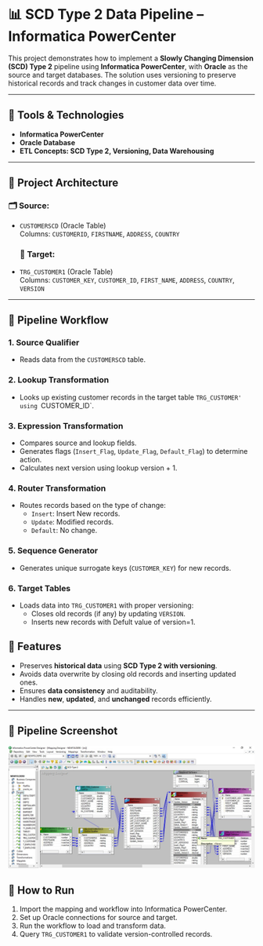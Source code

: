 
# 📊 SCD Type 2 Data Pipeline – Informatica PowerCenter

This project demonstrates how to implement a **Slowly Changing Dimension (SCD) Type 2** pipeline using **Informatica PowerCenter**, with **Oracle** as the source and target databases. The solution uses versioning to preserve historical records and track changes in customer data over time.

---

## 🧰 Tools & Technologies
- **Informatica PowerCenter**
- **Oracle Database**
- **ETL Concepts: SCD Type 2, Versioning, Data Warehousing**

---

## 🧱 Project Architecture

### 🗂 Source:
- `CUSTOMERSCD` (Oracle Table)  
  Columns: `CUSTOMERID`, `FIRSTNAME`, `ADDRESS`, `COUNTRY`

  ### 🎯 Target:
- `TRG_CUSTOMER1` (Oracle Table)  
  Columns: `CUSTOMER_KEY`, `CUSTOMER_ID`, `FIRST_NAME`, `ADDRESS`, `COUNTRY`, `VERSION`

---

## 🔄 Pipeline Workflow

### 1. **Source Qualifier**
- Reads data from the `CUSTOMERSCD` table.

### 2. **Lookup Transformation**
- Looks up existing customer records in the target table `TRG_CUSTOMER' using `CUSTOMER_ID`.

### 3. **Expression Transformation**
- Compares source and lookup fields.
- Generates flags (`Insert_Flag`, `Update_Flag`, `Default_Flag`) to determine action.
- Calculates next version using lookup version + 1.

### 4. **Router Transformation**
- Routes records based on the type of change:
  - `Insert`: Insert New records.
  - `Update`: Modified records.
  - `Default`: No change.

### 5. **Sequence Generator**
- Generates unique surrogate keys (`CUSTOMER_KEY`) for new records.

### 6. **Target Tables**
- Loads data into `TRG_CUSTOMER1` with proper versioning:
  - Closes old records (if any) by updating `VERSION`.
  - Inserts new records with Defult value of version=1.

## 📌 Features

- Preserves **historical data** using **SCD Type 2 with versioning**.
- Avoids data overwrite by closing old records and inserting updated ones.
- Ensures **data consistency** and auditability.
- Handles **new**, **updated**, and **unchanged** records efficiently.

---

## 📸 Pipeline Screenshot


<img src="https://github.com/mohamedabodonia/SCD-Type-2-Data-Pipeline-Informatica-PowerCenter/blob/main/Informatica%20Power%20center%20image/1.jpeg?raw=true">

## 🚀 How to Run

1. Import the mapping and workflow into Informatica PowerCenter.
2. Set up Oracle connections for source and target.
3. Run the workflow to load and transform data.
4. Query `TRG_CUSTOMER1` to validate version-controlled records.

